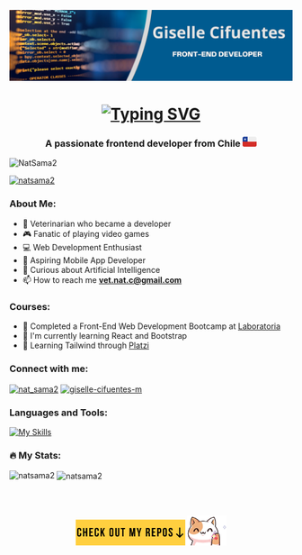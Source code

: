 <p align="center">
  <img src="./GiselleCifuentes(2).png" alt="Blue Modern Jamboard Background">
</p>

<h1 align="center">
  <a href="https://git.io/typing-svg">
    <img src="https://readme-typing-svg.herokuapp.com?font=Noto+Sans&weight=600&size=31&duration=1000&pause=2000&color=36BCF7FF&multiline=true&width=407&lines=Hi+%F0%9F%91%8B%2C+I'm+Giselle+Cifuentes" alt="Typing SVG">
  </a>
</h1>
<h3 align="center">A passionate frontend developer from Chile <img src="./chile3.png" alt="cl"> </h3>

<p align="left"> <img src="https://komarev.com/ghpvc/?username=NatSama2&label=Profile%20views&color=blueviolet&style=flat" alt="NatSama2" />
<p align="left"> <a href="https://github.com/ryo-ma/github-profile-trophy"><img src="https://github-profile-trophy.vercel.app/?username=natsama2&theme=monokai" alt="natsama2" /></a> </p>

### About Me:
- 🐾 Veterinarian who became a developer
- 🎮 Fanatic of playing video games
- 💻 Web Development Enthusiast
- 📱 Aspiring Mobile App Developer
- 🧠 Curious about Artificial Intelligence
- 📫 How to reach me **vet.nat.c@gmail.com**
<!-- - 🌐 Visit my portfolio [here](https://www.example.com) to see my projects and learn more about me! -->

### Courses:
- 🚀 Completed a Front-End Web Development Bootcamp at [Laboratoria](https://www.laboratoria.la)
- 🌱 I'm currently learning React and Bootstrap
- 🌟 Learning Tailwind through [Platzi](https://platzi.com)

<h3 align="left">Connect with me:</h3>
<p align="left">
<a href="https://twitter.com/nat_sama2" target="blank"><img align="center" src="https://raw.githubusercontent.com/rahuldkjain/github-profile-readme-generator/master/src/images/icons/Social/twitter.svg" alt="nat_sama2" height="30" width="40" /></a>
<a href="https://linkedin.com/in/giselle-cifuentes-m" target="blank"><img align="center" src="https://raw.githubusercontent.com/rahuldkjain/github-profile-readme-generator/master/src/images/icons/Social/linked-in-alt.svg" alt="giselle-cifuentes-m" height="30" width="40" /></a>
</p>

<h3 align="left">Languages and Tools:</h3>

[![My Skills](https://skillicons.dev/icons?i=vscode,git,html,css,js,figma,firebase,jest,nodejs,postman,vite,react,bootstrap,tailwind&theme=dark)](https://skillicons.dev)
<!--
<p align="left"> <a href="https://www.w3schools.com/css/" target="_blank" rel="noreferrer"> <img src="https://raw.githubusercontent.com/devicons/devicon/master/icons/css3/css3-original-wordmark.svg" alt="css3" width="40" height="40"/> </a> <a href="https://www.figma.com/" target="_blank" rel="noreferrer"> <img src="https://www.vectorlogo.zone/logos/figma/figma-icon.svg" alt="figma" width="40" height="40"/> </a> <a href="https://firebase.google.com/" target="_blank" rel="noreferrer"> <img src="https://www.vectorlogo.zone/logos/firebase/firebase-icon.svg" alt="firebase" width="40" height="40"/> </a> <a href="https://git-scm.com/" target="_blank" rel="noreferrer"> <img src="https://www.vectorlogo.zone/logos/git-scm/git-scm-icon.svg" alt="git" width="40" height="40"/> </a> <a href="https://www.w3.org/html/" target="_blank" rel="noreferrer"> <img src="https://raw.githubusercontent.com/devicons/devicon/master/icons/html5/html5-original-wordmark.svg" alt="html5" width="40" height="40"/> </a> <a href="https://developer.mozilla.org/en-US/docs/Web/JavaScript" target="_blank" rel="noreferrer"> <img src="https://raw.githubusercontent.com/devicons/devicon/master/icons/javascript/javascript-original.svg" alt="javascript" width="40" height="40"/> </a> <a href="https://jestjs.io" target="_blank" rel="noreferrer"> <img src="https://www.vectorlogo.zone/logos/jestjsio/jestjsio-icon.svg" alt="jest" width="40" height="40"/> </a> <a href="https://nodejs.org" target="_blank" rel="noreferrer"> <img src="https://raw.githubusercontent.com/devicons/devicon/master/icons/nodejs/nodejs-original-wordmark.svg" alt="nodejs" width="40" height="40"/> </a> <a href="https://reactjs.org/" target="_blank" rel="noreferrer"> <img src="https://raw.githubusercontent.com/devicons/devicon/master/icons/react/react-original-wordmark.svg" alt="react" width="40" height="40"/> </a> </p>-->

<h3 align="left">🔥 My Stats:</h3>
<p><img align="left" src="https://github-readme-stats.vercel.app/api/top-langs?username=natsama2&show_icons=true&locale=en&layout=compact&theme=neon" alt="natsama2" /></p>

<p>&nbsp;<img align="center" src="https://github-readme-stats.vercel.app/api?username=natsama2&show_icons=true&locale=en&theme=neon" alt="natsama2" /></p>
<br>
<br>

<p align="center">
  <img src="./CheckRepos2.png" alt="Repo" width="195px">
  <img src="./gatito.png" alt="gatito" width="70px">
</p>

<!--
<h1 align="center">Hi 👋, I'm Giselle Cifuentes</h1>

**NatSama2/NatSama2** is a ✨ _special_ ✨ repository because its `README.md` (this file) appears on your GitHub profile.

Here are some ideas to get you started:

- 🔭 I’m currently working on ...
- 🌱 I’m currently learning ...
- 👯 I’m looking to collaborate on ...
- 🤔 I’m looking for help with ...
- 💬 Ask me about ...
- 📫 How to reach me: ...
- 😄 Pronouns: ...
- ⚡ Fun fact: ...
[![NatSama2](https://visitcount.itsvg.in/api?id=NatSama2&label=Profile%20Views&color=0&icon=6&pretty=true)](https://visitcount.itsvg.in)
-->
